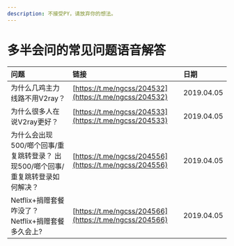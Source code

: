 ```yaml
---
description: 不接受PY，请放弃你的想法。
---
```


# 多半会问的常见问题语音解答



| 问题 | 链接 | 日期 |
| :--- | :--- | :--- |
| 为什么几鸡主力线路不用V2ray？ | [https://t.me/ngcss/204532](https://t.me/ngcss/204532) | 2019.04.05 |
| 为什么很多人在说V2ray更好？ | [https://t.me/ngcss/204533](https://t.me/ngcss/204533) | 2019.04.05 |
| 为什么会出现500/啷个回事/重复跳转登录？ 出现500/啷个回事/重复跳转登录如何解决？ | [https://t.me/ngcss/204556](https://t.me/ngcss/204556) | 2019.04.05 |
| Netflix+捐赠套餐咋没了？ Netflix+捐赠套餐多久会上? | [https://t.me/ngcss/204566](https://t.me/ngcss/204566) | 2019.04.05 |

